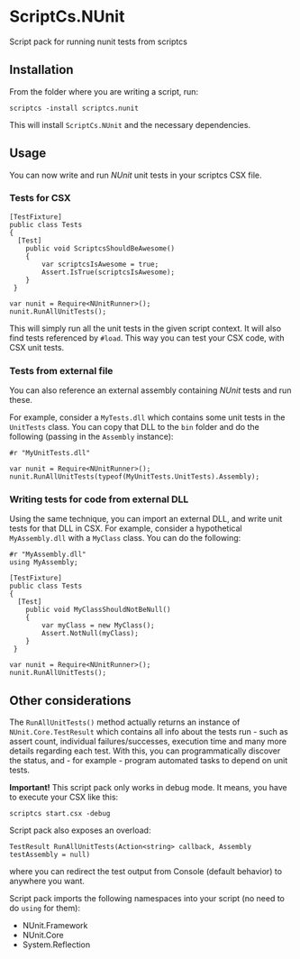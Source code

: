 ScriptCs.NUnit
==============

Script pack for running nunit tests from scriptcs

## Installation

From the folder where you are writing a script, run:

    scriptcs -install scriptcs.nunit
    
This will install `ScriptCs.NUnit` and the necessary dependencies.

## Usage

You can now write and run *NUnit* unit tests in your scriptcs CSX file.

### Tests for CSX

    [TestFixture]
    public class Tests
    {
      [Test]
    	public void ScriptcsShouldBeAwesome()
    	{
    		var scriptcsIsAwesome = true;
    		Assert.IsTrue(scriptcsIsAwesome);
    	}
     }
    
    var nunit = Require<NUnitRunner>();
    nunit.RunAllUnitTests(); 
    
This will simply run all the unit tests in the given script context. It will also find tests referenced by `#load`.
This way you can test your CSX code, with CSX unit tests.

### Tests from external file 
You can also reference an external assembly containing *NUnit* tests and run these. 

For example, consider a `MyTests.dll` which contains some unit tests in the `UnitTests` class. 
You can copy that DLL to the `bin` folder and do the following (passing in the `Assembly` instance):

    #r "MyUnitTests.dll"
    
    var nunit = Require<NUnitRunner>();
    nunit.RunAllUnitTests(typeof(MyUnitTests.UnitTests).Assembly); 
  
### Writing tests for code from external DLL 
Using the same technique, you can import an external DLL, and write unit tests for that DLL in CSX. For example, consider a hypothetical `MyAssembly.dll` with a `MyClass` class.
You can do the following:

    #r "MyAssembly.dll"
    using MyAssembly;
    
    [TestFixture]
    public class Tests
    {
      [Test]
    	public void MyClassShouldNotBeNull()
    	{
    		var myClass = new MyClass();
    		Assert.NotNull(myClass);
    	}
     }
    
    var nunit = Require<NUnitRunner>();
    nunit.RunAllUnitTests(); 
    
## Other considerations

The `RunAllUnitTests()` method actually returns an instance of `NUnit.Core.TestResult` which contains all info about the tests run - such as assert count, individual failures/successes, execution time and many more details regarding each test. With this, you can programmatically discover the status, and - for example - program automated tasks to depend on unit tests.

**Important!**
This script pack only works in debug mode. It means, you have to execute your CSX like this:

    scriptcs start.csx -debug
    
Script pack also exposes an overload:

    TestResult RunAllUnitTests(Action<string> callback, Assembly testAssembly = null)
    
where you can redirect the test output from Console (default behavior) to anywhere you want.

Script pack imports the following namespaces into your script (no need to do `using` for them):

 - NUnit.Framework
 - NUnit.Core
 - System.Reflection
